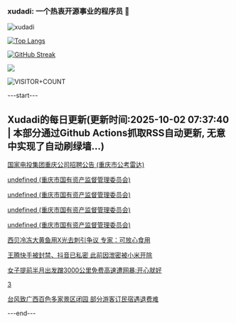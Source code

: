 ### xudadi: 一个热衷开源事业的程序员 👋

![xudadi](https://github-readme-stats-git-masterorgs-github-readme-stats-team.vercel.app/api?username=xudadi)

[![Top Langs](https://github-readme-stats.vercel.app/api/top-langs/?username=xudadi)](https://github.com/anuraghazra/github-readme-stats)

[![GitHub Streak](https://streak-stats.demolab.com?user=xudadi&locale=zh_Hans)](https://git.io/streak-stats)

![](https://raw.githubusercontent.com/xudadi/xudadi/main/assets/github-contribution-grid-snake.svg)

![VISITOR+COUNT](https://komarev.com/ghpvc/?username=xudadi&label=VISITOR+COUNT)


---start---

## Xudadi的每日更新(更新时间:2025-10-02 07:37:40 | 本部分通过Github Actions抓取RSS自动更新, 无意中实现了自动刷绿墙...)

[国家电投集团重庆公司招聘公告 (重庆市公考雷达)](https://www.gongkaoleida.com/article/2640273)

[undefined (重庆市国有资产监督管理委员会)](https://dadilab.github.io/feeds/all.xml)

[undefined (重庆市国有资产监督管理委员会)](https://dadilab.github.io/feeds/all.xml)

[undefined (重庆市国有资产监督管理委员会)](https://dadilab.github.io/feeds/all.xml)

[undefined (重庆市国有资产监督管理委员会)](https://dadilab.github.io/feeds/all.xml)

[西贝冷冻大黄鱼用X光去刺引争议 专家：可放心食用](https://m.163.com/news/article/KAQI89I40001899O.html)

[王腾快手被封禁、抖音已私密 此前因泄密被小米开除](https://m.163.com/news/article/KAQG7GGR0530JPVV.html)

[女子提前半月出发蹭3000公里免费高速遭网暴:开心就好](https://m.163.com/news/article/KAQDC96A053469LG.html)

[3](https://m.163.com/touch/news/sub/domestic)

[台风致广西百色多家景区闭园 部分游客订民宿遇退费难](https://m.163.com/news/article/KAQCTNM1053469M5.html)

---end---
